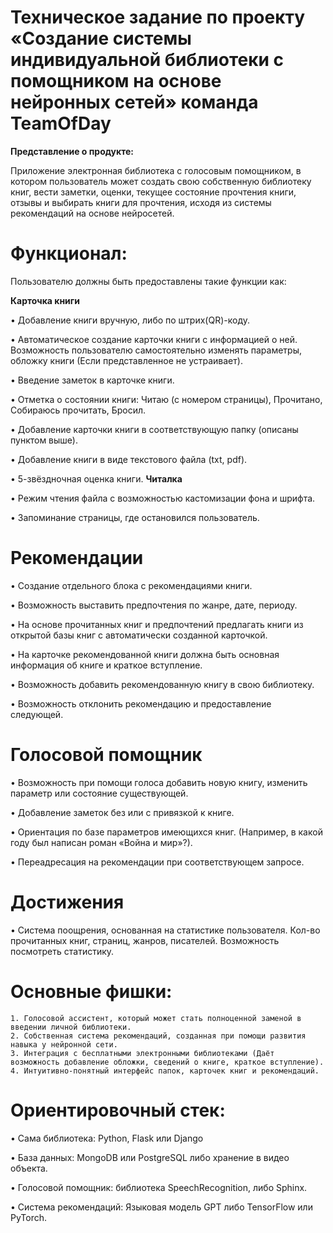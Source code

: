 # Техническое задание по проекту «Создание системы индивидуальной библиотеки с помощником на основе нейронных сетей» команда TeamOfDay

**Представление о продукте:**

Приложение электронная библиотека с голосовым помощником, в котором пользователь может создать свою собственную библиотеку книг, вести заметки, оценки, текущее состояние прочтения книги, отзывы и выбирать книги для прочтения, исходя из системы рекомендаций на основе нейросетей.

# Функционал:

Пользователю должны быть предоставлены такие функции как:

**Карточка книги**

•	Добавление книги вручную, либо по штрих(QR)-коду.

•	Автоматическое создание карточки книги с информацией о ней. Возможность пользователю самостоятельно изменять параметры, обложку книги (Если представленное не устраивает).

•	Введение заметок в карточке книги.

•	Отметка о состоянии книги: Читаю (с номером страницы), Прочитано, Собираюсь прочитать, Бросил.

•	Добавление карточки книги в соответствующую папку (описаны пунктом выше).

•	Добавление книги в виде текстового файла (txt, pdf).

•	5-звёздночная оценка книги.
**Читалка**

•	Режим чтения файла с возможностью кастомизации фона и шрифта. 

•	Запоминание страницы, где остановился пользователь.

# Рекомендации

•	Создание отдельного блока с рекомендациями книги.

•	Возможность выставить предпочтения по жанре, дате, периоду.

•	На основе прочитанных книг и предпочтений предлагать книги из открытой базы книг с автоматически созданной карточкой.

•	На карточке рекомендованной книги должна быть основная информация об книге и краткое вступление.

•	Возможность добавить рекомендованную книгу в свою библиотеку.

•	Возможность отклонить рекомендацию и предоставление следующей.
# Голосовой помощник

•	Возможность при помощи голоса добавить новую книгу, изменить параметр или состояние существующей.

•	Добавление заметок без или с привязкой к книге.

•	Ориентация по базе параметров имеющихся книг. (Например, в какой году был написан роман «Война и мир»?).

•	Переадресация на рекомендации при соответствующем запросе.

# Достижения
•	Система поощрения, основанная на статистике пользователя. Кол-во прочитанных книг, страниц, жанров, писателей. Возможность посмотреть статистику.


# Основные фишки:
	1. Голосовой ассистент, который может стать полноценной заменой в введении личной библиотеки.
	2. Собственная система рекомендаций, созданная при помощи развития навыка у нейронной сети.
	3. Интеграция с бесплатными электронными библиотеками (Даёт возможность добавление обложки, сведений о книге, краткое вступление).
	4. Интуитивно-понятный интерфейс папок, карточек книг и рекомендаций.

# Ориентировочный стек:

•	Сама библиотека: Python, Flask или Django


•	База данных: MongoDB или PostgreSQL либо хранение в видео объекта.


•	Голосовой помощник: библиотека SpeechRecognition, либо Sphinx.


•	Система рекомендаций: Языковая модель GPT либо TensorFlow или PyTorch.





